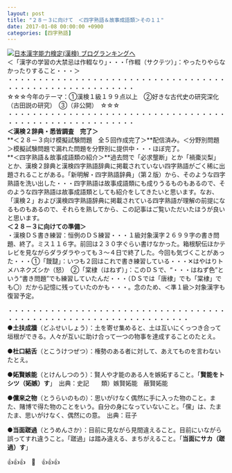 ```yaml
---
layout: post
title: "２８－３に向けて　＜四字熟語＆故事成語類＞その１１"
date: 2017-01-08 00:00:00 +0900
categories: [四字熟語]
---
```


[![](/syuusyuu9701/assets/images/２８－３に向けて-＜四字熟語＆故事成語類＞その１１-br_c_3028_1.gif)](http://blog.with2.net/link.php?1659096:3028 "日本漢字能力検定(漢検) ブログランキングへ")[日本漢字能力検定(漢検) ブログランキングへ](http://blog.with2.net/link.php?1659096:3028)  
＜「漢字の学習の大禁忌は作輟なり」・・・「作輟（サクテツ）」：やったりやらなかったりすること・・・＞  
・・・・・・・・・・・・・・・・・・・・・・・・・・・・・・・・・・・・・・・・・・・・・・・・・・・・・・・・・  
☆☆☆今年のテーマ：①漢検１級１９９点以上　②好きな古代史の研究深化（古田説の研究）　③（非公開）　☆☆☆　　  
・・・・・・・・・・・・・・・・・・・・・・・・・・・・・・・・・・・・・・・・・・・・・・・・・・・・・・・・・  
**＜漢検２辞典・悉皆調査　完了＞**  
**＜２８－３向け模擬試験問題　全５回作成完了＞**配信済み。＜分野別問題＞模擬試験問題で漏れた問題を分野別に提供中・・・ほぼ完了。  
**＜四字熟語＆故事成語類の紹介＞**過去問で「必求壟断」とか「禍棗災梨」とか、漢検２辞典と漢検四字熟語辞典に掲載されていない四字熟語がごく稀に出題されることがある。「新明解・四字熟語辞典」（第２版）から、そのような四字熟語を洗い出した・・・四字熟語は故事成語類にも成りうるものもあるので、そのような四字熟語は故事成語類としても紹介をしてきたいと思います。なお、「漢検２」および漢検四字熟語辞典に掲載されている四字熟語が理解の前提になるものもあるので、それらを熟してから、この記事はご覧いただいたほうが良いと思います。  
**＜２８－３に向けての準備＞**  
・漢検ＤＳ書き練習：恒例のＤＳ練習・・・１級対象漢字２６９９字の書き問題、終了。ミス１１６字。前回は２３０字ぐらい書けなかった。箱根駅伝ほかテレビを見ながらダラダラやっても３～４日で終了した。今回も気づくことがあった・・・①「靉靆」：いつも２回はこれで書き練習している・・・✕はやはりトメハネクズシか（怒）　②「棠棣（はねず）」：このＤＳで、“・・・はねず色”という“書き問題”でも練習していたんだ・・・（ＤＳでは「唐棣」でも「棠棣」でも〇）だから記憶に残っていたのかも・・・。念のため、＜準１級＞対象漢字も復習予定。  
  
・・・・・・・・・・・・・・・・・・・・・・・・・・・・・・・・・・・・・・・・・・・・・・・・・・・・・・・・・・・・・・・・・・  
●**土扶成牆**（どふせいしょう）：土を寄せ集めると、土は互いにくっつき合って垣根ができる。人々が互いに助け合って一つの物事を達成することのたとえ。  
  
●**杜口結舌**（とこうけつぜつ）：権勢のある者に対して、あえてものを言わないたとえ。  
  
●**妬賢嫉能**（とけんしつのう）：賢人や才能のある人を嫉妬すること。「**賢能をトシツ（妬嫉）す**」　出典：史記　　類）嫉賢妬能　蔽賢妬能  
  
●**儻来之物**（とうらいのもの）：思いがけなく偶然に手に入った物のこと。また、賭博で得た物のことをいう。自分の身になっていないこと。「儻」は、たまたま、思いがけなく、偶然にの意。　出典：荘子  
  
●**当面蹉過**（とうめんさか）：目前に見ながら見間違えること。目前にいながら誤ってすれ違うこと。「蹉過」は踏み違える、まちがえること。「**当面にサカ（蹉過）す**」  
  
👍👍👍　🐔　👍👍👍  
　  
  
  
  
  
  
  
  